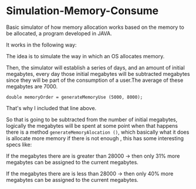 # Simulation-Memory-Consume
Basic simulator of how memory allocation works based on the memory to be allocated, a program developed in JAVA.

It works in the following way:

The idea is to simulate the way in which an OS allocates memory.

Then, the simulator will establish a series of days, and an amount of initial megabytes, every day those initial megabytes will be subtracted megabytes since they will be part of the consumption of a user.The average of these megabytes are 7000.

<code>double memoryOrder = generateMemoryUse (5000, 8000); </code>

That's why I included that line above.

So that is going to be subtracted from the number of initial megabytes, logically the megabytes will be spent at some point when that happens there is a method <code>generateMemoryAlocation ()</code>, which basically what it does is allocate more memory if there is not enough , this has some interesting specs like:

If the megabytes there are is greater than 28000 -> then only 31% more megabytes can be assigned to the current megabytes.


If the megabytes there are is less than 28000 -> then only 40% more megabytes can be assigned to the current megabytes.
